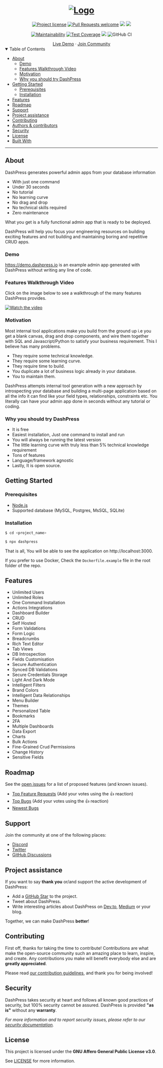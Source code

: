 <h1 align="center">
  <a href="https://github.com/dashpresshq/dashpress">
    <img src="https://dashpress.io/assets/banner/1.png" alt="Logo" >
  </a>
</h1>

<div align="center">

[![Project license](https://img.shields.io/github/license/dashpresshq/dashpress.svg)](LICENSE)
[![Pull Requests welcome](https://img.shields.io/badge/PRs-welcome-23bc42.svg)](https://github.com/dashpresshq/dashpress/issues?q=is%3Aissue+is%3Aopen+label%3A%22help+wanted%22)
<img src="https://img.shields.io/npm/v/dashpress" />
<img src="https://img.shields.io/github/languages/top/dashpresshq/dashpress" />


[![Maintainability](https://api.codeclimate.com/v1/badges/23516bfbcca7557d80a5/maintainability)](https://codeclimate.com/github/dashpresshq/dashpress/maintainability)
[![Test Coverage](https://api.codeclimate.com/v1/badges/23516bfbcca7557d80a5/test_coverage)](https://codeclimate.com/github/dashpresshq/dashpress/test_coverage)
<img src="https://img.shields.io/codeclimate/tech-debt/dashpresshq/dashpress" />
![GitHub CI](https://github.com/dashpresshq/dashpress/actions/workflows/release.yml/badge.svg)


</div>

<div align="center">
  <a href="https://demo.dashpress.io" target="_blank">Live Demo</a>
  ·
  <a href="https://discord.gg/aV6DxwXhzN" target="_blank">Join Community</a>
</div>


<details open="open">
<summary>Table of Contents</summary>

- [About](#about)
  - [Demo](#demo)
  - [Features Walkthrough Video](#features-walkthrough-video)
  - [Motivation](#motivation)
  - [Why you should try DashPress](#why-you-should-try-dashpress)
- [Getting Started](#getting-started)
  - [Prerequisites](#prerequisites)
  - [Installation](#installation)
- [Features](#features)
- [Roadmap](#roadmap)
- [Support](#support)
- [Project assistance](#project-assistance)
- [Contributing](#contributing)
- [Authors & contributors](#authors--contributors)
- [Security](#security)
- [License](#license)
- [Built With](#acknowledgements)

</details>

---

## About
DashPress generates powerful admin apps from your database information 
- With just one command
- Under 30 seconds 
- No tutorial
- No learning curve
- No drag and drop
- No technical skills required
- Zero maintenance 

What you get is a fully functional admin app that is ready to be deployed.

DashPress will help you focus your engineering resources on building exciting features and not building and maintaining boring and repetitive CRUD apps.

### Demo
https://demo.dashpress.io is an example admin app generated with DashPress without writing any line of code.

### Features Walkthrough Video
Click on the image below to see a walkthrough of the many features DashPress provides.

[![Watch the video](https://img.youtube.com/vi/aO500EjHw1c/mqdefault.jpg)](https://youtu.be/aO500EjHw1c)


### Motivation
Most internal tool applications make you build from the ground up i.e you get a blank canvas, drag and drop components, and wire them together with SQL and Javascript/Python to satisfy your business requirement. This I believe has many problems.

- They require some technical knowledge. 
- They require some learning curve. 
- They require time to build.
- You duplicate a lot of business logic already in your database.
- You to maintain them. 

DashPress attempts internal tool generation with a new approach by introspecting your database and building a multi-page application based on all the info it can find like your field types, relationships, constraints etc. You literally can have your admin app done in seconds without any tutorial or coding.

### Why you should try DashPress
- It is free
- Easiest installation, Just one command to install and run
- You will always be running the latest version
- The little learning curve with truly less than 5% technical knowledge requirement
- Tons of features
- Language/framework agnostic
- Lastly, It is open source.

## Getting Started

### Prerequisites
 - [Node.js](https://nodejs.org/en/download/)
 - Supported database (MySQL, Postgres, MsSQL, SQLite)

### Installation

```bash
$ cd <project_name>

$ npx dashpress
```

That is all, You will be able to see the application on http://localhost:3000.

If you prefer to use Docker, Check the `Dockerfile.example` file in the root folder of the repo.


## Features
 - Unlimited Users
 - Unlimited Roles
 - One Command Installation
 - Actions Integrations
 - Dashboard Builder
 - CRUD
 - Self Hosted
 - Form Validations
 - Form Logic
 - Breadcrumbs
 - Rich Text Editor
 - Tab Views
 - DB Introspection
 - Fields Customisation
 - Secure Authentication
 - Synced DB Validations
 - Secure Credentials Storage
 - Light And Dark Mode
 - Intelligent Filters
 - Brand Colors
 - Intelligent Data Relationships
 - Menu Builder
 - Themes
 - Personalized Table
 - Bookmarks
 - 2FA
 - Multiple Dashboards
 - Data Export
 - Charts
 - Bulk Actions
 - Fine-Grained Crud Permissions
 - Change History
 - Sensitive Fields

## Roadmap

See the [open issues](https://github.com/dashpresshq/dashpress/issues) for a list of proposed features (and known issues).

- [Top Feature Requests](https://github.com/dashpresshq/dashpress/issues?q=label%3Aenhancement+is%3Aopen+sort%3Areactions-%2B1-desc) (Add your votes using the 👍 reaction)
- [Top Bugs](https://github.com/dashpresshq/dashpress/issues?q=is%3Aissue+is%3Aopen+label%3Abug+sort%3Areactions-%2B1-desc) (Add your votes using the 👍 reaction)
- [Newest Bugs](https://github.com/dashpresshq/dashpress/issues?q=is%3Aopen+is%3Aissue+label%3Abug)

## Support

Join the community at one of the following places:
- [Discord](https://discord.gg/aV6DxwXhzN)
- [Twitter](https://twitter.com/dashpressHQ)
- [GitHub Discussions](https://github.com/dashpresshq/dashpress/discussions)


## Project assistance

If you want to say **thank you** or/and support the active development of DashPress:

- Add a [GitHub Star](https://github.com/dashpresshq/dashpress) to the project.
- Tweet about DashPress.
- Write interesting articles about DashPress on [Dev.to](https://dev.to/), [Medium](https://medium.com/) or your blog.

Together, we can make DashPress **better**!

## Contributing

First off, thanks for taking the time to contribute! Contributions are what make the open-source community such an amazing place to learn, inspire, and create. Any contributions you make will benefit everybody else and are **greatly appreciated**.


Please read [our contribution guidelines](docs/CONTRIBUTING.md), and thank you for being involved!

## Security

DashPress takes security at heart and follows all known good practices of security, but 100% security cannot be assured.
DashPress is provided **"as is"** without any **warranty**.

_For more information and to report security issues, please refer to our [security documentation](docs/SECURITY.md)._

## License

This project is licensed under the **GNU Affero General Public License v3.0**.

See [LICENSE](LICENSE) for more information.
